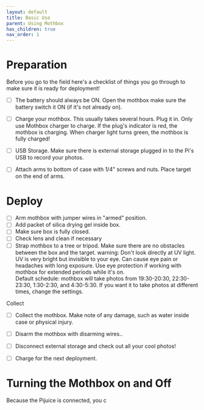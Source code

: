 ```yaml
---
layout: default
title: Basic Use
parent: Using Mothbox
has_children: true
nav_order: 1
---
```


# Preparation
Before you go to the field here's a checklist of things you go through to make sure it is ready for deployment!

- [ ] The battery should always be ON. Open the mothbox make sure the battery switch it ON (if it's not already on). 
- [ ] Charge your mothbox. This usually takes several hours. Plug it in. Only use Mothbox charger to charge. If the plug's indicator is red, the mothbox is charging. When charger light turns green, the mothbox is fully charged!
- [ ] USB Storage. Make sure there is external storage plugged in to the Pi's USB to record your photos.
- [ ] Attach arms to bottom of case with 1/4" screws and nuts. Place target on the end of arms.


# Deploy
- [ ] Arm mothbox with jumper wires in "armed" position.
- [ ] Add packet of silica drying gel inside box.
- [ ] Make sure box is fully closed.
- [ ] Check lens and clean if necessary
- [ ] Strap mothbox to a tree or tripod. Make sure there are no obstacles between the box and the target.
warning: Don't look directly at UV light. UV is very bright but invisible to your eye. Can cause eye pain or headaches with long exposure. Use eye protection if working with mothbox for extended periods while it's on.   
Default schedule: mothbox will take photos from 19:30-20:30, 22:30-23:30, 1:30-2:30, and 4:30-5:30. If you want it to take photos at different times, change the settings.

Collect
- [ ] Collect the mothbox. Make note of any damage, such as water inside case or physical injury.
- [ ] Disarm the mothbox with disarming wires.. 
- [ ] Disconnect external storage and check out all your cool photos!
- [ ] Charge for the next deployment.



# Turning the Mothbox on and Off
Because the Pijuice is connected, you c
